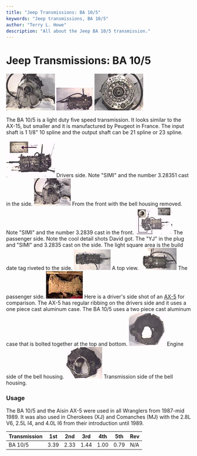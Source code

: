 ```yaml
---
title: "Jeep Transmissions: BA 10/5"
keywords: "Jeep transmissions, BA 10/5"
author: "Terry L. Howe"
description: "All about the Jeep BA 10/5 transmission."
---
```

# Jeep Transmissions: BA 10/5

[![ba10/5 front](/images/transmission/factory/ba10f_.jpg)](/images/transmission/factory/ba10f.jpg) [![ba10/5 side](/images/transmission/factory/ba10ds_.jpg)](/images/transmission/factory/ba10ds.jpg) [![ba10/5 back](/images/transmission/factory/ba10b_.jpg)](/images/transmission/factory/ba10b.jpg)   

The BA 10/5 is a light duty five speed transmission. It looks similar to the AX-15, but smaller and it is manufactured by Peugeot in France. The input shaft is 1 1/8" 10 spline and the output shaft can be 21 spline or 23 spline.

[![ba10/5 drivers side detail](/images/transmission/factory/ba10dsd_.jpg)](/images/transmission/factory/ba10dsd.jpg) Drivers side. Note "SIMI" and the number 3.28351 cast in the side. [![ba10/5 front detail](/images/transmission/factory/ba10fd_.jpg)](/images/transmission/factory/ba10fd.jpg) From the front with the bell housing removed. Note "SIMI" and the number 3.2839 cast in the front. [![ba10/5 passenger side detail](/images/transmission/factory/ba10psd_.jpg)](/images/transmission/factory/ba10psd.jpg) The passenger side. Note the cool detail shots David got. The "YJ" in the plug and "SIMI" and 3.2835 cast on the side. The light square area is the build date tag riveted to the side. [![ba10/5 top](/images/transmission/factory/ba10t_.jpg)](/images/transmission/factory/ba10t.jpg) A top view. [![ba10/5 top](/images/transmission/factory/ba10ps_.jpg)](/images/transmission/factory/ba10ps.jpg) The passenger side. [![AX-5 side](/images/transmission/factory/ax5s_.jpg)](/images/transmission/factory/ax5s.jpg) Here is a driver's side shot of an [AX-5](/transmission/factory/ax5.html) for comparison. The AX-5 has regular ribbing on the drivers side and it uses a one piece cast aluminum case. The BA 10/5 uses a two piece cast aluminum case that is bolted together at the top and bottom. [![ba10/5 bell housing](/images/bell/bellba10_.jpg)](/images/bell/bellba10.jpg) Engine side of the bell housing. [![ba10/5 bell housing](/images/bell/bellba10b_.jpg)](/images/bell/bellba10b.jpg) Transmission side of the bell housing. 

### Usage

The BA 10/5 and the Aisin AX-5 were used in all Wranglers from 1987-mid 1989. It was also used in Cherokees (XJ) and Comanches (MJ) with the 2.8L V6, 2.5L I4, and 4.0L I6 from their introduction until 1989.

| Transmission | 1st  | 2nd  | 3rd  | 4th  | 5th  | Rev |
|--------------|------|------|------|------|------|-----|
| BA 10/5      | 3.39 | 2.33 | 1.44 | 1.00 | 0.79 | N/A |
